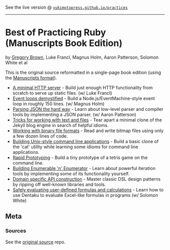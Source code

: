 See the live version @ [`yukimotopress.github.io/practices`](http://yukimotopress.github.io/practicing)

---

# Best of Practicing Ruby (Manuscripts Book Edition)

by [Gregory Brown](https://github.com/practicingruby), Luke Francl, Magnus Holm, Aaron Patterson, Solomon White et al


This is the original source reformatted in a single-page book edition (using the [Manuscripts format](http://manuscripts.github.io)).



- [A minimal HTTP server](http-server.md) - Build just enough HTTP functionality from scratch to serve up static files. (w/ Luke Francl)   <!-- Issue 7.2 — July 2, 2013 -->
- [Event loops demystified](evented-io.md) - Build a Node.js/EventMachine-style event loop in roughly 150 lines. (w/ Magnus Holm)  <!-- Issue 5.3 — September 4, 2012 -->
- [Parsing JSON the hard way](parsing-json.md) - Learn about low-level parser and compiler tools by implementing a JSON parser. (w/ Aaron Patterson)  <!-- Issue 6.1 — January 1, 2013 -->
- [Tricks for working with text and files](cheap-counterfeits-jekyll.md) - Tear apart a minimal clone of the Jekyll blog engine in search of helpful idioms. <!-- Issue 4.4 — May 10, 2012 -->
- [Working with binary file formats](working-with-binary-file-formats.md) - Read and write bitmap files using only a few dozen lines of code.  <!-- Issue 2.12 — November 9, 2011 -->
- [Building Unix-style command line applications](unix-style-command-line-applications.md) - Build a basic clone of the 'cat' utility while learning some idioms for command line applications.   <!-- Issue 2.9 — October 18, 2011 -->
- [Rapid Prototyping](rapid-prototyping.md) - Build a tiny prototype of a tetris game on the command line.  <!-- Issue 1.12 — December 21, 2010 -->
- [Building Enumerable 'n' Enumerator](roll-your-own-enumerable-and-enumerator.md) - Learn about powerful iteration tools by implementing some of its functionality yourself. <!-- Issue 2.4 — September 13, 2011 -->
- [Domain specific API construction](domain-specific-api-construction.md) - Master classic DSL design patterns by ripping off well-known libraries and tools. <!-- Issue 2.11 — November 2, 2011 -->
- [Safely evaluating user-defined formulas and calculations](formula-processing.md) -
Learn how to use Dentaku to evaluate Excel-like formulas in programs (w/ Solomon White)   <!-- Issue 8.2 — September 10, 2015 -->




## Meta

### Sources

See the [original source](https://github.com/elm-city-craftworks/practicing-ruby-manuscripts) repo.

